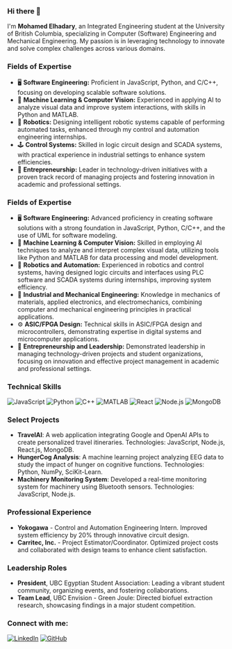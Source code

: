 ### Hi there 👋

I'm **Mohamed Elhadary**, an Integrated Engineering student at the University of British Columbia, specializing in Computer (Software) Engineering and Mechanical Engineering. My passion is in leveraging technology to innovate and solve complex challenges across various domains.

### Fields of Expertise
- 🖥️ **Software Engineering:** Proficient in JavaScript, Python, and C/C++, focusing on developing scalable software solutions.
- 🧠 **Machine Learning & Computer Vision:** Experienced in applying AI to analyze visual data and improve system interactions, with skills in Python and MATLAB.
- 🤖 **Robotics:** Designing intelligent robotic systems capable of performing automated tasks, enhanced through my control and automation engineering internships.
- 🕹️ **Control Systems:** Skilled in logic circuit design and SCADA systems, with practical experience in industrial settings to enhance system efficiencies.
- 💼 **Entrepreneurship:** Leader in technology-driven initiatives with a proven track record of managing projects and fostering innovation in academic and professional settings.

### Fields of Expertise
- 🖥️ **Software Engineering:** Advanced proficiency in creating software solutions with a strong foundation in JavaScript, Python, C/C++, and the use of UML for software modeling.
- 🧠 **Machine Learning & Computer Vision:** Skilled in employing AI techniques to analyze and interpret complex visual data, utilizing tools like Python and MATLAB for data processing and model development.
- 🤖 **Robotics and Automation:** Experienced in robotics and control systems, having designed logic circuits and interfaces using PLC software and SCADA systems during internships, improving system efficiency.
- 🔧 **Industrial and Mechanical Engineering:** Knowledge in mechanics of materials, applied electronics, and electromechanics, combining computer and mechanical engineering principles in practical applications.
- ⚙️ **ASIC/FPGA Design:** Technical skills in ASIC/FPGA design and microcontrollers, demonstrating expertise in digital systems and microcomputer applications.
- 💼 **Entrepreneurship and Leadership:** Demonstrated leadership in managing technology-driven projects and student organizations, focusing on innovation and effective project management in academic and professional settings.


### Technical Skills
![JavaScript](https://img.shields.io/badge/-JavaScript-F7DF1E?style=flat&logo=javascript&logoColor=black)
![Python](https://img.shields.io/badge/-Python-3776AB?style=flat&logo=Python&logoColor=white)
![C++](https://img.shields.io/badge/-C++-00599C?style=flat&logo=cplusplus&logoColor=white)
![MATLAB](https://img.shields.io/badge/-MATLAB-0076A8?style=flat&logo=matlab&logoColor=white)
![React](https://img.shields.io/badge/-React-61DAFB?style=flat&logo=react&logoColor=black)
![Node.js](https://img.shields.io/badge/-Node.js-339933?style=flat&logo=nodedotjs&logoColor=white)
![MongoDB](https://img.shields.io/badge/-MongoDB-47A248?style=flat&logo=mongodb&logoColor=white)

### Select Projects
- **TravelAI**: A web application integrating Google and OpenAI APIs to create personalized travel itineraries. Technologies: JavaScript, Node.js, React.js, MongoDB.
- **HungerCog Analysis**: A machine learning project analyzing EEG data to study the impact of hunger on cognitive functions. Technologies: Python, NumPy, SciKit-Learn.
- **Machinery Monitoring System**: Developed a real-time monitoring system for machinery using Bluetooth sensors. Technologies: JavaScript, Node.js.

### Professional Experience
- **Yokogawa** - Control and Automation Engineering Intern. Improved system efficiency by 20% through innovative circuit design.
- **Carritec, Inc.** - Project Estimator/Coordinator. Optimized project costs and collaborated with design teams to enhance client satisfaction.

### Leadership Roles
- **President**, UBC Egyptian Student Association: Leading a vibrant student community, organizing events, and fostering collaborations.
- **Team Lead**, UBC Envision - Green Joule: Directed biofuel extraction research, showcasing findings in a major student competition.

### Connect with me:
[![LinkedIn](https://img.shields.io/badge/-LinkedIn-0077B5?style=flat&logo=linkedin&logoColor=white)](https://www.linkedin.com/in/mohamedelhadary)
[![GitHub](https://img.shields.io/badge/-GitHub-181717?style=flat&logo=github&logoColor=white)](https://github.com/moelhadary)
